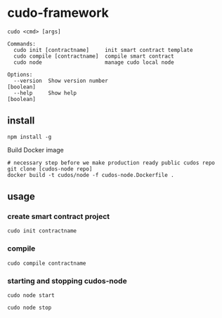 # cudo-framework

```
cudo <cmd> [args]

Commands:
  cudo init [contractname]     init smart contract template
  cudo compile [contractname]  compile smart contract
  cudo node                    manage cudo local node

Options:
  --version  Show version number                                       [boolean]
  --help     Show help                                                 [boolean]
```

## install
```
npm install -g
```
Build Docker image
```
# necessary step before we make production ready public cudos repo
git clone [cudos-node repo]
docker build -t cudos/node -f cudos-node.Dockerfile .
```

## usage
### create smart contract project
```
cudo init contractname
```

### compile
```
cudo compile contractname
```

### starting and stopping cudos-node
```
cudo node start
```
```
cudo node stop
```
